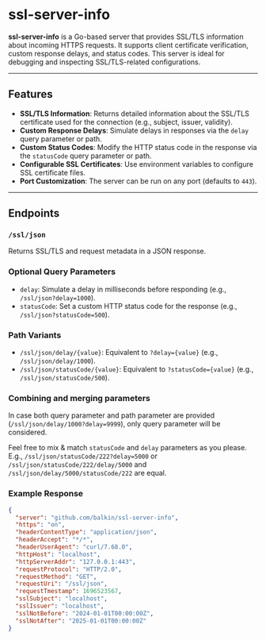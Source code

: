 # ssl-server-info

**ssl-server-info** is a Go-based server that provides SSL/TLS information about incoming HTTPS requests. It supports client certificate verification, custom response delays, and status codes. This server is ideal for debugging and inspecting SSL/TLS-related configurations.

---

## Features

- **SSL/TLS Information**: Returns detailed information about the SSL/TLS certificate used for the connection (e.g., subject, issuer, validity).
- **Custom Response Delays**: Simulate delays in responses via the `delay` query parameter or path.
- **Custom Status Codes**: Modify the HTTP status code in the response via the `statusCode` query parameter or path.
- **Configurable SSL Certificates**: Use environment variables to configure SSL certificate files.
- **Port Customization**: The server can be run on any port (defaults to `443`).

---

## Endpoints

### `/ssl/json`
Returns SSL/TLS and request metadata in a JSON response.

### Optional Query Parameters
- `delay`: Simulate a delay in milliseconds before responding (e.g., `/ssl/json?delay=1000`).
- `statusCode`: Set a custom HTTP status code for the response (e.g., `/ssl/json?statusCode=500`).

### Path Variants
- `/ssl/json/delay/{value}`: Equivalent to `?delay={value}` (e.g., `/ssl/json/delay/1000`).
- `/ssl/json/statusCode/{value}`: Equivalent to `?statusCode={value}` (e.g., `/ssl/json/statusCode/500`).

### Combining and merging parameters 

In case both query parameter and path parameter are provided (`/ssl/json/delay/1000?delay=9999`), only query parameter will be considered.

Feel free to mix & match `statusCode` and `delay` parameters as you please. E.g., `/ssl/json/statusCode/222?delay=5000` or `/ssl/json/statusCode/222/delay/5000` and `/ssl/json/delay/5000/statusCode/222` are equal.

### Example Response

```json
{
  "server": "github.com/balkin/ssl-server-info",
  "https": "on",
  "headerContentType": "application/json",
  "headerAccept": "*/*",
  "headerUserAgent": "curl/7.68.0",
  "httpHost": "localhost",
  "httpServerAddr": "127.0.0.1:443",
  "requestProtocol": "HTTP/2.0",
  "requestMethod": "GET",
  "requestUri": "/ssl/json",
  "requestTmestamp": 1696523567,
  "sslSubject": "localhost",
  "sslIssuer": "localhost",
  "sslNotBefore": "2024-01-01T00:00:00Z",
  "sslNotAfter": "2025-01-01T00:00:00Z"
}